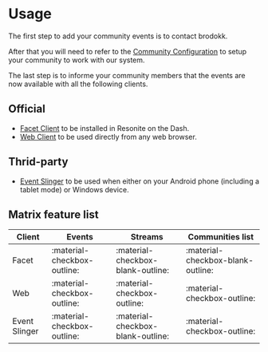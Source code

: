 # Usage

The first step to add your community events is to contact brodokk.

After that you will need to refer to the [Community Configuration](community-configuration.md) to setup your community to work with our system.

The last step is to informe your community members that the events are now available with all the following clients.

## Official

- [Facet Client](facet-client.md) to be installed in Resonite on the Dash.
- [Web Client](web-client.md) to be used directly from any web browser.

## Thrid-party

- [Event Slinger](event-slinger.md) to be used when either on your Android phone (including a tablet mode) or Windows device.

## Matrix feature list

| Client | Events | Streams | Communities list |
|--------|--------|---------|------------------|
| Facet         | :material-checkbox-outline: | :material-checkbox-blank-outline: | :material-checkbox-blank-outline: |
| Web           | :material-checkbox-outline: | :material-checkbox-outline: | :material-checkbox-outline: |
| Event Slinger | :material-checkbox-outline: | :material-checkbox-blank-outline: | :material-checkbox-outline: |